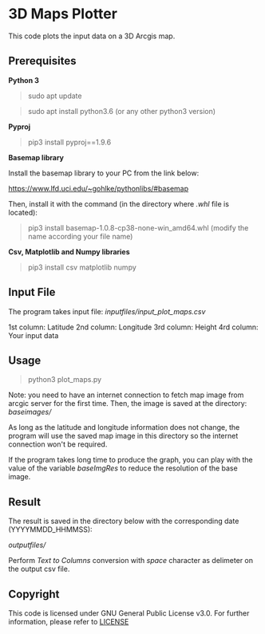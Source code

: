# 3D Maps Plotter

This code plots the input data on a 3D Arcgis map. 

## Prerequisites
**Python 3**
> sudo apt update

> sudo apt install python3.6 (or any other python3 version) 

**Pyproj**
> pip3 install pyproj==1.9.6

**Basemap library**

Install the basemap library to your PC from the link below:

https://www.lfd.uci.edu/~gohlke/pythonlibs/#basemap

Then, install it with the command (in the directory where *.whl* file is located): 
> pip3 install basemap-1.0.8-cp38-none-win_amd64.whl (modify the name according your file name)

**Csv, Matplotlib and Numpy libraries**
> pip3 install csv matplotlib numpy

## Input File
The program takes input file: 
*inputfiles/input_plot_maps.csv*

1st column: Latitude
2nd column: Longitude
3rd column: Height
4rd column: Your input data

## Usage
> python3 plot_maps.py

Note: you need to have an internet connection to fetch map image from arcgic server for the first time. Then, the image is saved at the directory: 
*baseimages/*

As long as the latitude and longitude information does not change, the program will use the saved map image in this directory so the internet connection won't be required. 

If the program takes long time to produce the graph, you can play with the value of the variable *baseImgRes* to reduce the resolution of the base image.

## Result
The result is saved in the directory below with the corresponding date (YYYYMMDD_HHMMSS):

*outputfiles/*

Perform *Text to Columns* conversion with *space* character as delimeter on the output csv file. 

## Copyright
This code is licensed under GNU General Public License v3.0. For further information, please refer to [LICENSE](LICENSE)

